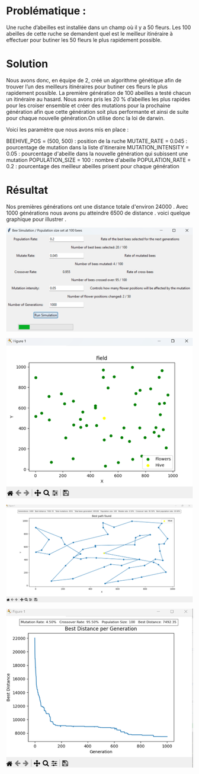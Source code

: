 # Problématique : 

Une ruche d’abeilles est installée dans un champ où il y a 50 fleurs. Les 100 abeilles de cette ruche se demandent quel est le meilleur itinéraire à effectuer pour butiner les 50 fleurs le plus rapidement possible.

# Solution

Nous avons donc, en équipe de 2, créé un algorithme génétique afin de trouver l’un des meilleurs itinéraires pour butiner ces fleurs le plus rapidement possible. La première génération de 100 abeilles a testé chacun un itinéraire au hasard. Nous avons pris les 20 % d’abeilles les plus rapides pour les croiser ensemble et créer des mutations pour la prochaine génération afin que cette génération soit plus performante et ainsi de suite pour chaque nouvelle génération.On utilise donc la loi de darwin. 

Voici les paramètre que nous avons mis en place :

BEEHIVE_POS = (500, 500)  : position de la ruche 
MUTATE_RATE = 0.045  : pourcentage de mutation dans la liste d'itineraire
MUTATION_INTENSITY = 0.05  : pourcentage d'abeille dans la nouvelle génération qui subissent une mutation
POPULATION_SIZE = 100  : nombre d'abeille
POPULATION_RATE = 0.2  : pourcentage des meilleur abeilles prisent pour chaque génération

# Résultat 

Nos premières générations ont une distance totale d'environ 24000 . Avec 1000 générations nous avons pu atteindre 6500 de distance . 
voici quelque graphique pour illustrer . 

![Le menu](image/menu.png)

![apperçu des fleurs dans le champs](image/field.png)

![Le parcours effectué par l'abeille avec le meilleur itinéraire](image/parcours.png)

![graphique montrant la meilleure distance par génération](image/convergence.png)